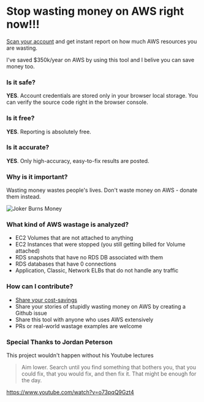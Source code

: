 # Stop wasting money on AWS right now!!!
[Scan your account](https://gladkikhartem.github.io/stop-aws-money-wasting/) and get instant report on how much AWS resources you are wasting.

I've saved $350k/year on AWS by using this tool and I belive you can save money too.

### Is it safe?
**YES**. Account credentials are stored only in your browser local storage. You can verify the source code right in the browser console.

### Is it free?
**YES**. Reporting is absolutely free.

### Is it accurate?
**YES**. Only high-accuracy, easy-to-fix results are posted.

### Why is it important?
Wasting money wastes people's lives. Don't waste money on AWS - donate them instead.

![Joker Burns Money](https://storage.googleapis.com/artem_and_co/main-qimg-869a911f3051d6942a7e73509e3b66b5.jpeg)

### What kind of AWS wastage is analyzed?
- EC2 Volumes that are not attached to anything
- EC2 Instances that were stopped (you still getting billed for Volume attached)
- RDS snapshots that have no RDS DB associated with them
- RDS databases that have 0 connections
- Application, Classic, Network ELBs that do not handle any traffic


### How can I contribute?
- [Share your cost-savings](https://docs.google.com/forms/d/e/1FAIpQLSdRy50XmnoqVYMRFfdZ7WCLYcA86u_uhr2gEIXa-9j6_fFZcw/viewform?usp=sf_link)
- Share your stories of stupidly wasting money on AWS by creating a Github issue
- Share this tool with anyone who uses AWS extensively
- PRs or real-world wastage examples are welcome

### Special Thanks to Jordan Peterson
This project wouldn't happen without his Youtube lectures
> Aim lower. Search until you find something that bothers you, that you could fix, that you would fix, and then fix it. That might be enough for the day.

https://www.youtube.com/watch?v=o73pqQ9Gzt4
